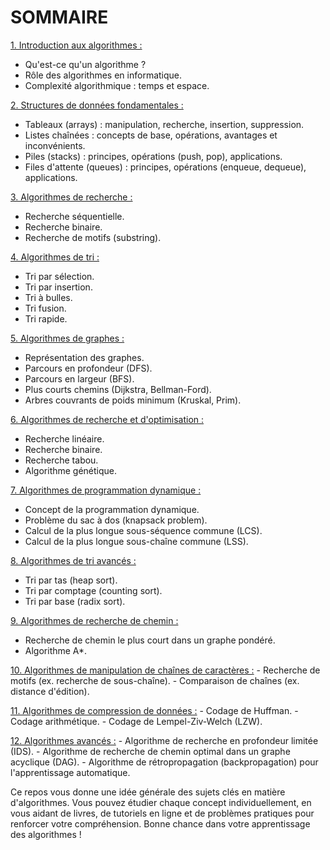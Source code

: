 
<h1>SOMMAIRE</h1>

[1. Introduction aux algorithmes :](1.Introduction.md)
   - Qu'est-ce qu'un algorithme ?
   - Rôle des algorithmes en informatique.
   - Complexité algorithmique : temps et espace.

[2. Structures de données fondamentales :](2.Structures-de-données-fondamentales.md)
   - Tableaux (arrays) : manipulation, recherche, insertion, suppression.
   - Listes chaînées : concepts de base, opérations, avantages et inconvénients.
   - Piles (stacks) : principes, opérations (push, pop), applications.
   - Files d'attente (queues) : principes, opérations (enqueue, dequeue), applications.

[3. Algorithmes de recherche :](3.Algorithmes-de-recherche.md)
   - Recherche séquentielle.
   - Recherche binaire.
   - Recherche de motifs (substring).

[4. Algorithmes de tri :](4.Algorithmes-de-tri.md)
   - Tri par sélection.
   - Tri par insertion.
   - Tri à bulles.
   - Tri fusion.
   - Tri rapide.

[5. Algorithmes de graphes :](5.Algorithmes-de-graphes.md)
   - Représentation des graphes.
   - Parcours en profondeur (DFS).
   - Parcours en largeur (BFS).
   - Plus courts chemins (Dijkstra, Bellman-Ford).
   - Arbres couvrants de poids minimum (Kruskal, Prim).

[6. Algorithmes de recherche et d'optimisation :](6.Algorithmes-de-recherche-et-doptimisation.md)
   - Recherche linéaire.
   - Recherche binaire.
   - Recherche tabou.
   - Algorithme génétique.

[7. Algorithmes de programmation dynamique :](7.Algorithmes-de-programmation-dynamique.md)
   - Concept de la programmation dynamique.
   - Problème du sac à dos (knapsack problem).
   - Calcul de la plus longue sous-séquence commune (LCS).
   - Calcul de la plus longue sous-chaîne commune (LSS).

[8. Algorithmes de tri avancés :](8.Algorithmes-de-tri-avancés.md)
   - Tri par tas (heap sort).
   - Tri par comptage (counting sort).
   - Tri par base (radix sort).

[9. Algorithmes de recherche de chemin :](9.Algorithmes-de-recherche-de-chemin.md)
   - Recherche de chemin le plus court dans un graphe pondéré.
   - Algorithme A*.

[10. Algorithmes de manipulation de chaînes de caractères :](10.Algorithmes-de-manipulation-de-chaînes-de-caractères.md)
    - Recherche de motifs (ex. recherche de sous-chaîne).
    - Comparaison de chaînes (ex. distance d'édition).

[11. Algorithmes de compression de données :](11.Algorithmes-de-compression-de-données.md)
    - Codage de Huffman.
    - Codage arithmétique.
    - Codage de Lempel-Ziv-Welch (LZW).

[12. Algorithmes avancés :](12.Algorithmes-avancés.md)
    - Algorithme de recherche en profondeur limitée (IDS).
    - Algorithme de recherche de chemin optimal dans un graphe acyclique (DAG).
    - Algorithme de rétropropagation (backpropagation) pour l'apprentissage automatique.

Ce repos vous donne une idée générale des sujets clés en matière d'algorithmes. Vous pouvez étudier chaque concept individuellement, en vous aidant de livres, de tutoriels en ligne et de problèmes pratiques pour renforcer votre compréhension.
Bonne chance dans votre apprentissage des algorithmes !